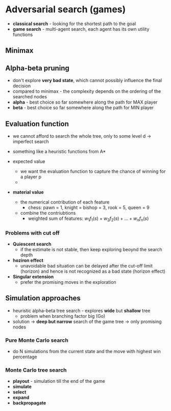 # Adversarial search (games)
- **classical search** - looking for the shortest path to the goal
- **game search** - multi-agent search, each agent has its own utility functions


## Minimax


## Alpha-beta pruning
- don't explore **very bad state**, which cannot possibly influence the final decision
- compared to minimax - the complexity depends on the ordering of the searched nodes
- **alpha** - best choice so far somewhere along the path for MAX player
- **beta** - best choice so far somewhere along the path for MIN player

## Evaluation function
- we cannot afford to search the whole tree, only to some level d -> imperfect search
- something like a heuristic functions from A*

- expected value
	- we want the evaluation function to capture the chance of winning for a player p
	- 
	
- **material value**
	- the numerical contribution of each feature
		- chess: pawn = 1, knight = bishop = 3, rook = 5, queen = 9
	- combine the contriubtions
		- weighted sum of features:  $w_1 f_1(s) + w_2 f_2(s) + ... + w_n f_n(s)$
	
	
### Problems with cut off
- **Quiescent search**
	- if the estimate is not stable, then keep exploring beoynd the search depth
- **hoziron effect**
	- unavoidable bad situation can be delayed after the cut-off limit (horizon) and hence is not recognized as a bad state (horizon effect)
- **Singular extension**
	- prefer the promising moves in the exploration
	
	
	
## Simulation approaches
- heuristic alpha-beta tree search - explores **wide** but **shallow** tree
	- problem when branching factor big (Go)
- solution -> **deep but narrow** search of the game tree -> only promising nodes

### Pure Monte Carlo search
- do N simulations from the current state and the move with highest win percentage

### Monte Carlo tree search
- **playout** - simulation till the end of the game 
- **simulate** 
- **select**
- **expand**
- **backpropagate**